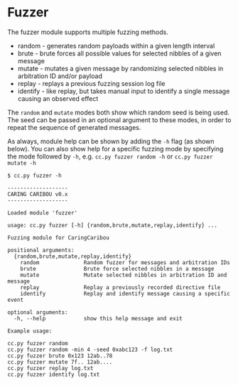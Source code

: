 # Fuzzer
The fuzzer module supports multiple fuzzing methods.
* random - generates random payloads within a given length interval
* brute - brute forces all possible values for selected nibbles of a given message
* mutate - mutates a given message by randomizing selected nibbles in arbitration ID and/or payload
* replay - replays a previous fuzzing session log file
* identify - like replay, but takes manual input to identify a single message causing an observed effect

The `random` and `mutate` modes both show which random seed is being used. The seed can be passed in an optional argument to these modes, in order to repeat the sequence of generated messages.

As always, module help can be shown by adding the `-h` flag (as shown below). You can also show help for a specific fuzzing mode by specifying the mode followed by `-h`, e.g. `cc.py fuzzer random -h` or `cc.py fuzzer mutate -h`

````
$ cc.py fuzzer -h

-------------------
CARING CARIBOU v0.x
-------------------

Loaded module 'fuzzer'

usage: cc.py fuzzer [-h] {random,brute,mutate,replay,identify} ...

Fuzzing module for CaringCaribou

positional arguments:
  {random,brute,mutate,replay,identify}
    random              Random fuzzer for messages and arbitration IDs
    brute               Brute force selected nibbles in a message
    mutate              Mutate selected nibbles in arbitration ID and message
    replay              Replay a previously recorded directive file
    identify            Replay and identify message causing a specific event

optional arguments:
  -h, --help            show this help message and exit

Example usage:

cc.py fuzzer random
cc.py fuzzer random -min 4 -seed 0xabc123 -f log.txt
cc.py fuzzer brute 0x123 12ab..78
cc.py fuzzer mutate 7f.. 12ab....
cc.py fuzzer replay log.txt
cc.py fuzzer identify log.txt
````
